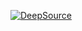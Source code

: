 [![DeepSource](https://deepsource.io/gh/V-core9/V-Web-Gears.svg/?label=active+issues&show_trend=true&token=fVdGVNFAtCj8wiGdwKQAg6vv)](https://deepsource.io/gh/V-core9/V-Web-Gears/)  
